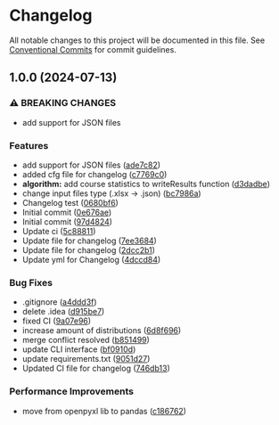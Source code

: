 # Changelog

All notable changes to this project will be documented in this file. See
[Conventional Commits](https://conventionalcommits.org) for commit guidelines.

## 1.0.0 (2024-07-13)

### ⚠ BREAKING CHANGES

* add support for JSON files

### Features

* add support for JSON files ([ade7c82](https://gitlab.pg.innopolis.university/sdr-sum24/elect-gen-core/commit/ade7c8280ad972ca6d7fd770ce8ce2d11a478f72))
* added cfg file for changelog ([c7769c0](https://gitlab.pg.innopolis.university/sdr-sum24/elect-gen-core/commit/c7769c07196d0d6a5069fbe011e62a2150857b25))
* **algorithm:** add course statistics to writeResults function ([d3dadbe](https://gitlab.pg.innopolis.university/sdr-sum24/elect-gen-core/commit/d3dadbeb415371aa4cf9d8d457e537cf2ca65180))
* change input files type (.xlsx -> .json) ([bc7986a](https://gitlab.pg.innopolis.university/sdr-sum24/elect-gen-core/commit/bc7986affb34a97c1ef1603512d7c1de4cd2f730))
* Changelog test ([0680bf6](https://gitlab.pg.innopolis.university/sdr-sum24/elect-gen-core/commit/0680bf6a224aea47b5cc6cb727bb3a912f4022a9))
* Initial commit ([0e676ae](https://gitlab.pg.innopolis.university/sdr-sum24/elect-gen-core/commit/0e676aeba35e26f7f17ba42d89a791b898f55a7e))
* Initial commit ([97d4824](https://gitlab.pg.innopolis.university/sdr-sum24/elect-gen-core/commit/97d482494a8fe0fe6a5067d4470d44a2e6839df6))
* Update ci ([5c88811](https://gitlab.pg.innopolis.university/sdr-sum24/elect-gen-core/commit/5c888113a97d1d67979fd16395c5686baccddfd7))
* Update file for changelog ([7ee3684](https://gitlab.pg.innopolis.university/sdr-sum24/elect-gen-core/commit/7ee3684064b2743e17030d3b0a42bd1f1fa80157))
* Update file for changelog ([2dcc2b1](https://gitlab.pg.innopolis.university/sdr-sum24/elect-gen-core/commit/2dcc2b1a6393c672136b1ee39c721a8bab009d16))
* Update yml for Changelog ([4dccd84](https://gitlab.pg.innopolis.university/sdr-sum24/elect-gen-core/commit/4dccd845aa69e69c196e29b088f3320840aff56b))

### Bug Fixes

* .gitignore ([a4ddd3f](https://gitlab.pg.innopolis.university/sdr-sum24/elect-gen-core/commit/a4ddd3fda87fe240fd3380a567e5bbf995361a21))
* delete .idea ([d915be7](https://gitlab.pg.innopolis.university/sdr-sum24/elect-gen-core/commit/d915be7d2504673b467af2a1b76ef59ef7724e55))
* fixed CI ([9a07e96](https://gitlab.pg.innopolis.university/sdr-sum24/elect-gen-core/commit/9a07e96b4586c78607098ee71f219a1f2d66f969))
* increase amount of distributions ([6d8f696](https://gitlab.pg.innopolis.university/sdr-sum24/elect-gen-core/commit/6d8f6960ddd12afddf7ceebb5471513c8aae7fc5))
* merge conflict resolved ([b851499](https://gitlab.pg.innopolis.university/sdr-sum24/elect-gen-core/commit/b8514992d057627d328e36324ce94e75b42352fe))
* update CLI interface ([bf0910d](https://gitlab.pg.innopolis.university/sdr-sum24/elect-gen-core/commit/bf0910d5ff6dd110f072587be910ace155c90c67))
* update requirements.txt ([9051d27](https://gitlab.pg.innopolis.university/sdr-sum24/elect-gen-core/commit/9051d27ed60546f1ef67bb28911a1b7ede7e6512))
* Updated CI file for changelog ([746db13](https://gitlab.pg.innopolis.university/sdr-sum24/elect-gen-core/commit/746db13c5023d626dc12ba662a806626d81e8e7d))

### Performance Improvements

* move from openpyxl lib to pandas ([c186762](https://gitlab.pg.innopolis.university/sdr-sum24/elect-gen-core/commit/c1867628ed240479e3744562785a84d88cf64d7e))
